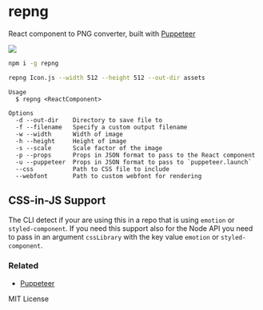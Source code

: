 # repng

React component to PNG converter, built with [Puppeteer][puppeteer]

![](examples/repng.png)

```sh
npm i -g repng
```

```sh
repng Icon.js --width 512 --height 512 --out-dir assets
```

```
Usage
  $ repng <ReactComponent>

Options
  -d --out-dir    Directory to save file to
  -f --filename   Specify a custom output filename
  -w --width      Width of image
  -h --height     Height of image
  -s --scale      Scale factor of the image
  -p --props      Props in JSON format to pass to the React component
  -u --puppeteer  Props in JSON format to pass to `puppeteer.launch`
  --css           Path to CSS file to include
  --webfont       Path to custom webfont for rendering
```

<!--

Please sse puppeteer directly for a Node.js solution

## Node.js API

Repng can also be used as a node module.

```js
const repng = require('repng')
const Component = require('./Component')

const options = {
  props: {
    title: 'hello'
  }
}

const result = repng(Component, options)

result.then(streams => {
  // see cli.js for example usage
  console.log('rendered component')
})
```
-->

## CSS-in-JS Support

The CLI detect if your are using this in a repo that is using `emotion` or `styled-component`. If you need this support
also for the Node API you need to pass in an argument `cssLibrary` with the key value `emotion` or `styled-component`.

### Related

- [Puppeteer][puppeteer]

MIT License

[puppeteer]: https://github.com/GoogleChrome/puppeteer
